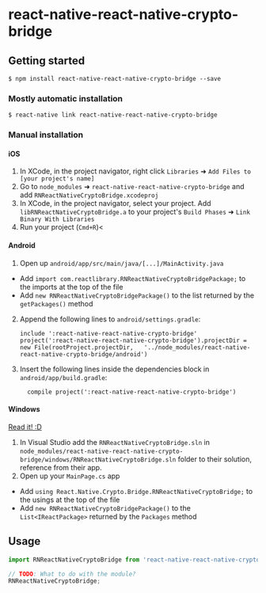 
# react-native-react-native-crypto-bridge

## Getting started

`$ npm install react-native-react-native-crypto-bridge --save`

### Mostly automatic installation

`$ react-native link react-native-react-native-crypto-bridge`

### Manual installation


#### iOS

1. In XCode, in the project navigator, right click `Libraries` ➜ `Add Files to [your project's name]`
2. Go to `node_modules` ➜ `react-native-react-native-crypto-bridge` and add `RNReactNativeCryptoBridge.xcodeproj`
3. In XCode, in the project navigator, select your project. Add `libRNReactNativeCryptoBridge.a` to your project's `Build Phases` ➜ `Link Binary With Libraries`
4. Run your project (`Cmd+R`)<

#### Android

1. Open up `android/app/src/main/java/[...]/MainActivity.java`
  - Add `import com.reactlibrary.RNReactNativeCryptoBridgePackage;` to the imports at the top of the file
  - Add `new RNReactNativeCryptoBridgePackage()` to the list returned by the `getPackages()` method
2. Append the following lines to `android/settings.gradle`:
  	```
  	include ':react-native-react-native-crypto-bridge'
  	project(':react-native-react-native-crypto-bridge').projectDir = new File(rootProject.projectDir, 	'../node_modules/react-native-react-native-crypto-bridge/android')
  	```
3. Insert the following lines inside the dependencies block in `android/app/build.gradle`:
  	```
      compile project(':react-native-react-native-crypto-bridge')
  	```

#### Windows
[Read it! :D](https://github.com/ReactWindows/react-native)

1. In Visual Studio add the `RNReactNativeCryptoBridge.sln` in `node_modules/react-native-react-native-crypto-bridge/windows/RNReactNativeCryptoBridge.sln` folder to their solution, reference from their app.
2. Open up your `MainPage.cs` app
  - Add `using React.Native.Crypto.Bridge.RNReactNativeCryptoBridge;` to the usings at the top of the file
  - Add `new RNReactNativeCryptoBridgePackage()` to the `List<IReactPackage>` returned by the `Packages` method


## Usage
```javascript
import RNReactNativeCryptoBridge from 'react-native-react-native-crypto-bridge';

// TODO: What to do with the module?
RNReactNativeCryptoBridge;
```
  